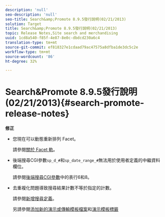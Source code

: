 ```yaml
---
description: 'null'
seo-description: 'null'
seo-title: Search&amp;Promote 8.9.5發行說明(02/21/2013)
solution: Target
title: Search&amp;Promote 8.9.5發行說明(02/21/2013)
topic: Release Notes,Site search and merchandising
uuid: 1cd8a540-f85f-4e87-8e0c-dbdcd230a6c4
translation-type: tm+mt
source-git-commit: ef818327e1cdaad79ac47575a8dfba1de3dc5c2e
workflow-type: tm+mt
source-wordcount: '86'
ht-degree: 32%

---
```



# Search&amp;Promote 8.9.5發行說明(02/21/2013){#search-promote-release-notes}

**修正**

* 您現在可以動態重新排列 Facet。

   請參閱[關於 Facet 軌](../c-about-design-menu/c-about-facet-rails.md#concept_1FDC8BCDFFC84A0889DA670F63D5F6DB)。

* 後端搜尋CGI參數`sp_d_#`和`sp_date_range_#`無法用於使用者定義的中繼資料欄位。

   請參閱[後端搜尋CGI參數](../c-appendices/c-cgiparameters.md#reference_582E85C3886740C98FE88CA9DF7918E8)中的表行6和8。

* 去重複化問題導致搜尋結果計數不等於指定的計數。

   請參閱[新增搜尋定義](../c-about-settings-menu/c-about-searching-menu.md#task_98D3A168AB5D4F30A1ADB6E0D48AB648)。

   另請參閱[添加新的演示或傳輸模板檔案](../c-about-design-menu/c-about-templates.md#task_73199757B6E748CAA604902FF913F012)和[演示模板標籤](../c-appendices/c-templates.md#reference_F1BBF616BCEC4AD7B2548ECD3CA74C64)

